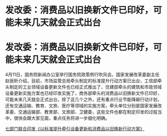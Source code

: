 # 发改委：消费品以旧换新文件已印好，可能未来几天就会正式出台

# 发改委：消费品以旧换新文件已印好，可能未来几天就会正式出台

4月11日，国务院新闻办公室举行国务院政策例行吹风会。国家发展改革委副主任赵辰昕介绍，目前，市场监管总局牵头制定的标准提升行动方案已出台，工信部牵头制定的工业领域设备更新文件也已经正式推出了，住建部牵头的建筑和市政领域设备更新实施方案也已经印发实施了，商务部牵头的消费品以旧换新文件已印好，可能未来几天就会正式出台。除了这几个之外，还有重点行业节能降碳行动计划，还有交通运输、教育、文旅、医疗等领域的实施方案，牵头单位分别是国家发展改革委、交通运输部、教育部、文旅部、卫健委，这些文件也都在制定印发的过程当中，很快会跟大家见面，重点任务将进一步细化明确。

[七部门联合印发《以标准提升牵引设备更新和消费品以旧换新行动方案》
](https://news.qq.com/rain/a/20240410A04X2J00)


